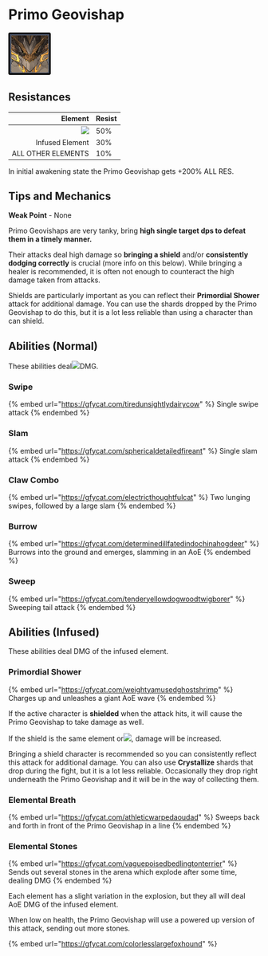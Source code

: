 # Primo Geovishap

![](../../.gitbook/assets/Geovishap=Primo.png)

## Resistances

|                                   Element | Resist |
| ----------------------------------------: | ------ |
| ![](../../.gitbook/assets/geo\_small.png) | 50%    |
|                           Infused Element | 30%    |
|                        ALL OTHER ELEMENTS | 10%    |

In initial awakening state the Primo Geovishap gets +200% ALL RES.

## Tips and Mechanics

**Weak Point** - None

Primo Geovishaps are very tanky, bring **high single target dps to defeat them in a timely manner.**

Their attacks deal high damage so **bringing a shield** and/or **consistently dodging correctly** is crucial (more info on this below). While bringing a healer is recommended, it is often not enough to counteract the high damage taken from attacks.

Shields are particularly important as you can reflect their **Primordial Shower** attack for additional damage. You can use the shards dropped by the Primo Geovishap to do this, but it is a lot less reliable than using a character than can shield.

## Abilities (Normal)

These abilities deal![](../../.gitbook/assets/geo\_small.png)DMG.

### Swipe

{% embed url="https://gfycat.com/tiredunsightlydairycow" %}
Single swipe attack
{% endembed %}

### Slam

{% embed url="https://gfycat.com/sphericaldetailedfireant" %}
Single slam attack
{% endembed %}

### Claw Combo

{% embed url="https://gfycat.com/electricthoughtfulcat" %}
Two lunging swipes, followed by a large slam
{% endembed %}

### Burrow

{% embed url="https://gfycat.com/determinedillfatedindochinahogdeer" %}
Burrows into the ground and emerges, slamming in an AoE
{% endembed %}

### Sweep

{% embed url="https://gfycat.com/tenderyellowdogwoodtwigborer" %}
Sweeping tail attack
{% endembed %}

##

## Abilities (Infused)

These abilities deal DMG of the infused element.

### Primordial Shower

{% embed url="https://gfycat.com/weightyamusedghostshrimp" %}
Charges up and unleashes a giant AoE wave
{% endembed %}

If the active character is **shielded** when the attack hits, it will cause the Primo Geovishap to take damage as well.

If the shield is the same element or![](../../.gitbook/assets/geo\_small.png), damage will be increased.

Bringing a shield character is recommended so you can consistently reflect this attack for additional damage. You can also use **Crystallize** shards that drop during the fight, but it is a lot less reliable. Occasionally they drop right underneath the Primo Geovishap and it will be in the way of collecting them.

### Elemental Breath

{% embed url="https://gfycat.com/athleticwarpedaoudad" %}
Sweeps back and forth in front of the Primo Geovishap in a line
{% endembed %}

### Elemental Stones

{% embed url="https://gfycat.com/vaguepoisedbedlingtonterrier" %}
Sends out several stones in the arena which explode after some time, dealing DMG
{% endembed %}

Each element has a slight variation in the explosion, but they all will deal AoE DMG of the infused element.

When low on health, the Primo Geovishap will use a powered up version of this attack, sending out more stones.

{% embed url="https://gfycat.com/colorlesslargefoxhound" %}
